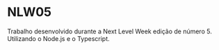 # NLW05
Trabalho desenvolvido durante a Next Level Week edição de número 5. Utilizando o Node.js e o Typescript.
